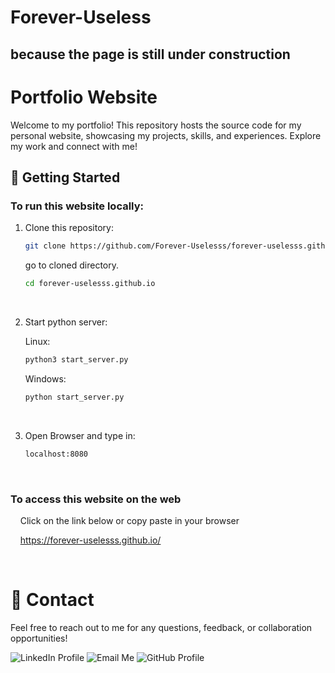 # Forever-Useless

## because the page is still under construction

# Portfolio Website

Welcome to my portfolio! This repository hosts the source code for my personal website, showcasing my projects, skills, and experiences. Explore my work and connect with me!

## 🚀 Getting Started

### To run this website locally:

1. Clone this repository:

   ```bash
   git clone https://github.com/Forever-Uselesss/forever-uselesss.github.io
   ```

   go to cloned directory.

   ```bash
   cd forever-uselesss.github.io
   ```

   <br>

2. Start python server:
   
   Linux:
   ```bash
   python3 start_server.py
   ```
   Windows:
   ```bash
   python start_server.py
   ```
   <br>
4. Open Browser and type in:
   ```bash
   localhost:8080
   ```
   <br>

### To access this website on the web

&nbsp;&nbsp;&nbsp;&nbsp;Click on the link below or copy paste in your browser

&nbsp;&nbsp;&nbsp;&nbsp;https://forever-uselesss.github.io/

<br>

# 📧 Contact

Feel free to reach out to me for any questions, feedback, or collaboration opportunities!

<!-- LinkedIn -->
<a href="https://www.linkedin.com/in/joe-jaison-t/" style="text-decoration: none;" target="_blank" rel="noopener noreferrer">
  <img src="https://img.icons8.com/fluent/48/000000/linkedin.png" alt="LinkedIn Profile" title="Connect on LinkedIn" />
</a>

<!-- Email -->
<a href="mailto:joejaisonth@gmail.com" style="text-decoration: none;">
  <img src="https://img.icons8.com/fluent/48/000000/gmail.png" alt="Email Me" title="joejaisonth@gmail.com" />
</a>

<!-- GitHub -->
<a href="https://github.com/Forever-Uselesss" style="text-decoration: none;" target="_blank" rel="noopener noreferrer">
  <img src="https://img.icons8.com/fluent/48/000000/github.png" alt="GitHub Profile" title="View My GitHub" />
</a>
